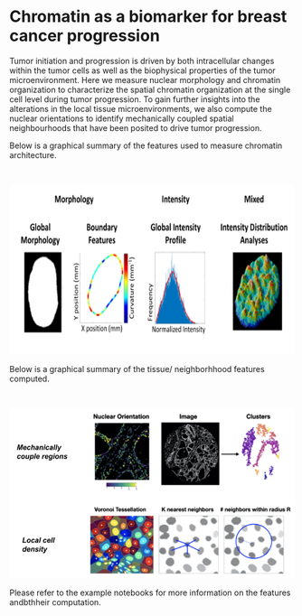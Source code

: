 # Chromatin as a biomarker for breast cancer progression

Tumor initiation and progression is driven by both intracellular changes within the tumor cells as well as the biophysical properties of the tumor microenvironment. Here we measure nuclear morphology and chromatin organization to characterize the spatial chromatin organization at the single cell level during tumor progression. To gain further insights into the alterations in the local tissue microenvironments, we also compute the nuclear orientations to identify mechanically coupled spatial neighbourhoods that have been posited to drive tumor progression.

Below is a graphical summary of the features used to measure chromatin architecture. 

<br/> 
<p align="center">
<img src='/nuclear_feat.png' height='300' width='600'>
<br/>

Below is a graphical summary of the tissue/ neighborhhood features computed.

<br/> 
<p align="center">
<img src='/tissue_feat.png' height='300' width='600'>
<br/>

Please refer to the example notebooks for more information on the features andbthheir computation.
